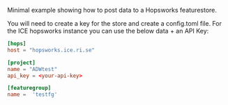 
Minimal example showing how to post data to a Hopsworks featurestore.


You will need to create a key for the store and create a config.toml file.
For the ICE hopsworks instance you can use the below data + an API Key:

```toml
[hops]
host = "hopsworks.ice.ri.se"

[project]
name = "ADWtest"
api_key = <your-api-key>

[featuregroup]
name =  'testfg'
```

